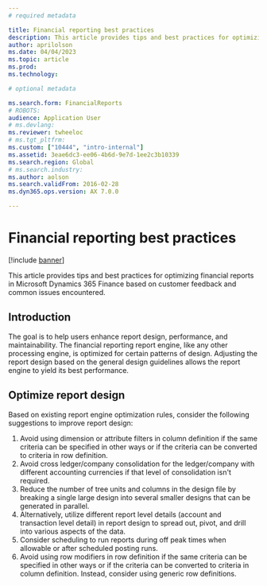 ```yaml
---
# required metadata

title: Financial reporting best practices
description: This article provides tips and best practices for optimizing financial reports in Microsoft Dynamics 365 Finance.
author: aprilolson
ms.date: 04/04/2023
ms.topic: article
ms.prod: 
ms.technology: 

# optional metadata

ms.search.form: FinancialReports
# ROBOTS: 
audience: Application User
# ms.devlang: 
ms.reviewer: twheeloc
# ms.tgt_pltfrm: 
ms.custom: ["10444", "intro-internal"]
ms.assetid: 3eae6dc3-ee06-4b6d-9e7d-1ee2c3b10339
ms.search.region: Global
# ms.search.industry: 
ms.author: aolson
ms.search.validFrom: 2016-02-28
ms.dyn365.ops.version: AX 7.0.0

---
```


# Financial reporting best practices

[!include [banner](../includes/banner.md)]

This article provides tips and best practices for optimizing financial reports in Microsoft Dynamics 365 Finance based on customer feedback and common issues encountered. 

## Introduction
The goal is to help users enhance report design, performance, and maintainability. The financial reporting report engine, like any other processing engine, is optimized for certain patterns of design. Adjusting the report design based on the general design guidelines allows the report engine to yield its best performance.

## Optimize report design 

Based on existing report engine optimization rules, consider the following suggestions to improve report design:
1.	Avoid using dimension or attribute filters in column definition if the same criteria can be specified in other ways or if the criteria can be converted to criteria 
in row definition.
2.  Avoid cross ledger/company consolidation for the ledger/company with different accounting currencies if that level of consolidation isn't required.
3.  Reduce the number of tree units and columns in the design file by breaking a single large design into several smaller designs that can be generated in parallel.
4.  Alternatively, utilize different report level details (account and transaction level detail) in report design to spread out, pivot, and drill into various aspects
of the data.
5.  Consider scheduling to run reports during off peak times when allowable or after scheduled posting runs.
6.  Avoid using row modifiers in row definition if the same criteria can be specified in other ways or if the criteria can be converted to criteria in column definition. Instead, consider using generic row definitions.
